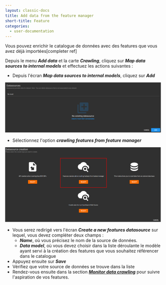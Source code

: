 ```yaml
---
layout: classic-docs
title: Add data from the feature manager
short-title: Feature
categories:
  - user-documentation
---
```


Vous pouvez enrichir le catalogue de données avec des features que vous avez déjà importées[completer ref]

Depuis le menu ***Add data*** et la carte ***Crawling***, cliquez sur ***Map data sources to internal models*** et effectuez les actions suivantes :
- Depuis l'écran ***Map data sources to internal models***, cliquez sur ***Add***
<div align="center">
    <img src="/assets/images/user-documentation/admin/crawler/crawler-add-datasource.png" alt="add datasource" width="800"> 
</div>

- Sélectionnez l'option ***crawling features from feature manager***

<div align="center">
    <img src="/assets/images/user-documentation/admin/crawler/crawler-add-datasource-fem.png" alt="features" width="800"> 
</div>


- Vous serez redirigé vers l'écran ***Create a new features datasource*** sur lequel, vous devez compléter deux champs :
   - ***Name***, où vous précisez le nom de la source de données. 
   - ***Data model***, où vous devez choisir dans la liste déroulante le modèle ayant servi à la création des features que vous souhaitez référencer dans le catalogue
 - Appuyez ensuite sur ***Save***
 - Vérifiez que votre source de données se trouve dans la liste
 - Rendez-vous ensuite dans la section ***[Monitor data crawling](/user-documentation/admin/crawler/monitor-crawling)*** pour suivre l'aspiration de vos features.
